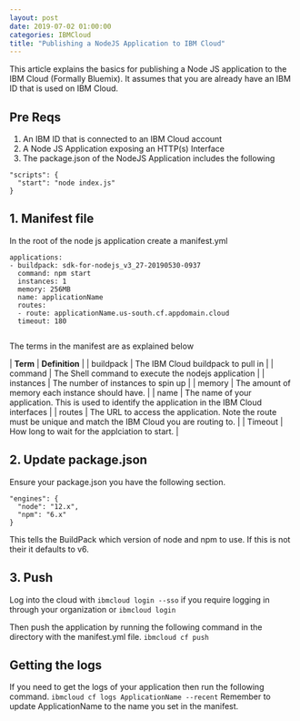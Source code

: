 ```yaml
---
layout: post
date: 2019-07-02 01:00:00
categories: IBMCloud
title: "Publishing a NodeJS Application to IBM Cloud"
---
```


This article explains the basics for publishing a Node JS application to the IBM Cloud (Formally Bluemix). It assumes that you are already have an IBM ID that is used on IBM Cloud.

## Pre Reqs

1. An IBM ID that is connected to an IBM Cloud account
2. A Node JS Application exposing an HTTP(s) Interface
3. The package.json of the NodeJS Application includes the following
```
"scripts": {
  "start": "node index.js"
}
```

## 1. Manifest file

In the root of the node js application create a manifest.yml

```
applications:
- buildpack: sdk-for-nodejs_v3_27-20190530-0937
  command: npm start
  instances: 1
  memory: 256MB
  name: applicationName
  routes:
  - route: applicationName.us-south.cf.appdomain.cloud
  timeout: 180


```

The terms in the manifest are as explained below

| **Term**   | **Definition**  |
| buildpack |  The IBM Cloud buildpack to pull in |
| command   | The Shell command to execute the nodejs application   |
| instances   |   The number of instances to spin up |
| memory   | The amount of memory each instance should have.    |
| name   | The name of  your application. This is used to identify the application in the IBM Cloud interfaces  |
| routes   | The URL to access the application. Note the route must be unique and match the IBM Cloud you are routing to. |
|  Timeout | How long to wait for the applciation to start.  |


## 2. Update package.json

Ensure your package.json you have the following section.

```
"engines": {
  "node": "12.x",
  "npm": "6.x"
}
```

This tells the BuildPack which version of node and npm to use. If this is not their it defaults to v6.

## 3. Push

Log into the cloud with
`ibmcloud login --sso` if you require logging in through your organization
or
`ibmcloud login`

Then push the application by running the following command in the directory with the manifest.yml file.
`ibmcloud cf push`

## Getting the logs
If you need to get the logs of your application then run the following command.
`ibmcloud cf logs ApplicationName --recent`
Remember to update ApplicationName to the name you set in the manifest.
